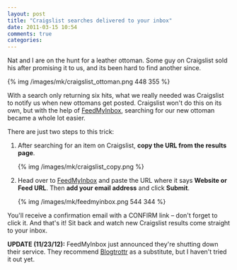 ```yaml
---
layout: post
title: "Craigslist searches delivered to your inbox"
date: 2011-03-15 10:54
comments: true
categories: 
---
```


Nat and I are on the hunt for a leather ottoman. Some guy on Craigslist sold his after promising it to us, and its been hard to find another since.

{% img /images/mk/craigslist_ottoman.png 448 355 %}

With a search only returning six hits, what we really needed was Craigslist to notify us when new ottomans get posted. Craigslist won't do this on its own, but with the help of [FeedMyInbox](http://feedmyinbox.com/), searching for our new ottoman became a whole lot easier.

There are just two steps to this trick:

1. After searching for an item on Craigslist, **copy the URL from the results page**.

    {% img /images/mk/craigslist_copy.png %}

2. Head over to [FeedMyInbox](http://feedmyinbox.com/) and paste the URL where it says **Website or Feed URL**. Then **add your email address** and click **Submit**.
 
    {% img /images/mk/feedmyinbox.png 544 344 %}

You'll receive a confirmation email with a CONFIRM link – don't forget to click it. And that's it! Sit back and watch new Craigslist results come straight to your inbox.

**UPDATE (11/23/12):** FeedMyInbox just announced they're shutting down their service. They recommend [Blogtrottr](http://blogtrottr.com/) as a substitute, but I haven't tried it out yet.
